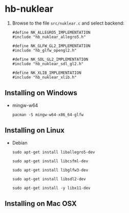 # hb-nuklear

1. Browse to the file `src/nuklear.c` and select backend:

   ```
   #define NK_ALLEGRO5_IMPLEMENTATION
   #include "hb_nuklear_allegro5.h"

   #define NK_GLFW_GL2_IMPLEMENTATION
   #include "hb_glfw_opengl2.h"

   #define NK_SDL_GL2_IMPLEMENTATION
   #include "hb_nuklear_sdl_gl2.h"

   #define NK_XLIB_IMPLEMENTATION
   #include "hb_nuklear_xlib.h"
   ```

## Installing on Windows

- mingw-w64

   ```
   pacman -S mingw-w64-x86_64-glfw
   ```

## Installing on Linux

- Debian

   ```
   sudo apt-get install liballegro5-dev
   ```

   ```
   sudo apt-get install libcsfml-dev
   ```

   ```
   sudo apt-get install libglfw3-dev
   ```

   ```
   sudo apt-get install libsdl2-dev
   ```

   ```
   sudo apt-get install -y libx11-dev
   ```

## Installing on Mac OSX

